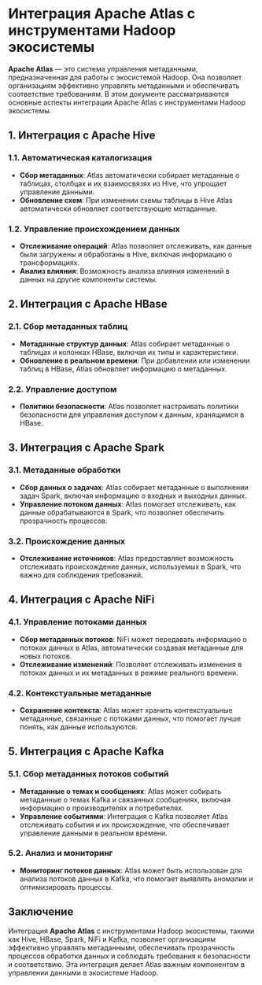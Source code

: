 # Интеграция Apache Atlas с инструментами Hadoop экосистемы

**Apache Atlas** — это система управления метаданными, предназначенная для работы с экосистемой Hadoop. Она позволяет организациям эффективно управлять метаданными и обеспечивать соответствие требованиям. В этом документе рассматриваются основные аспекты интеграции Apache Atlas с инструментами Hadoop экосистемы.

## 1. **Интеграция с Apache Hive**

### 1.1. **Автоматическая каталогизация**
- **Сбор метаданных**: Atlas автоматически собирает метаданные о таблицах, столбцах и их взаимосвязях из Hive, что упрощает управление данными.
- **Обновление схем**: При изменении схемы таблицы в Hive Atlas автоматически обновляет соответствующие метаданные.

### 1.2. **Управление происхождением данных**
- **Отслеживание операций**: Atlas позволяет отслеживать, как данные были загружены и обработаны в Hive, включая информацию о трансформациях.
- **Анализ влияния**: Возможность анализа влияния изменений в данных на другие компоненты системы.

## 2. **Интеграция с Apache HBase**

### 2.1. **Сбор метаданных таблиц**
- **Метаданные структур данных**: Atlas собирает метаданные о таблицах и колонках HBase, включая их типы и характеристики.
- **Обновление в реальном времени**: При добавлении или изменении таблиц в HBase, Atlas обновляет информацию о метаданных.

### 2.2. **Управление доступом**
- **Политики безопасности**: Atlas позволяет настраивать политики безопасности для управления доступом к данным, хранящимся в HBase.

## 3. **Интеграция с Apache Spark**

### 3.1. **Метаданные обработки**
- **Сбор данных о задачах**: Atlas собирает метаданные о выполнении задач Spark, включая информацию о входных и выходных данных.
- **Управление потоком данных**: Atlas помогает отслеживать, как данные обрабатываются в Spark, что позволяет обеспечить прозрачность процессов.

### 3.2. **Происхождение данных**
- **Отслеживание источников**: Atlas предоставляет возможность отслеживать происхождение данных, используемых в Spark, что важно для соблюдения требований.

## 4. **Интеграция с Apache NiFi**

### 4.1. **Управление потоками данных**
- **Сбор метаданных потоков**: NiFi может передавать информацию о потоках данных в Atlas, автоматически создавая метаданные для новых потоков.
- **Отслеживание изменений**: Позволяет отслеживать изменения в потоках данных и их метаданных в режиме реального времени.

### 4.2. **Контекстуальные метаданные**
- **Сохранение контекста**: Atlas может хранить контекстуальные метаданные, связанные с потоками данных, что помогает лучше понять, как данные используются.

## 5. **Интеграция с Apache Kafka**

### 5.1. **Сбор метаданных потоков событий**
- **Метаданные о темах и сообщениях**: Atlas может собирать метаданные о темах Kafka и связанных сообщениях, включая информацию о производителях и потребителях.
- **Управление событиями**: Интеграция с Kafka позволяет Atlas отслеживать события и их происхождение, что обеспечивает управление данными в реальном времени.

### 5.2. **Анализ и мониторинг**
- **Мониторинг потоков данных**: Atlas может быть использован для анализа потоков данных в Kafka, что помогает выявлять аномалии и оптимизировать процессы.

## Заключение

Интеграция **Apache Atlas** с инструментами Hadoop экосистемы, такими как Hive, HBase, Spark, NiFi и Kafka, позволяет организациям эффективно управлять метаданными, обеспечивать прозрачность процессов обработки данных и соблюдать требования к безопасности и соответствию. Эта интеграция делает Atlas важным компонентом в управлении данными в экосистеме Hadoop.
